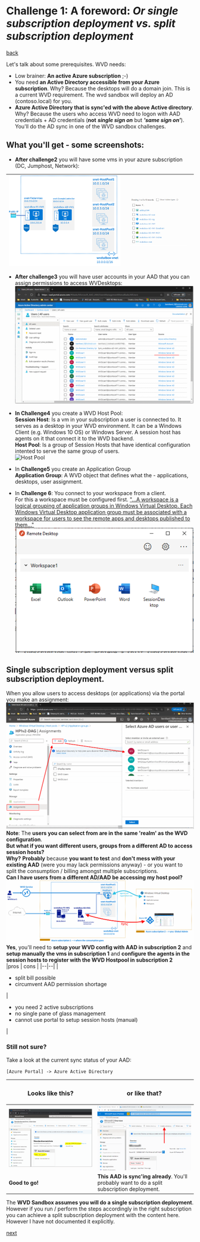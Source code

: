 # Challenge 1: A foreword: _Or single subscription deployment vs. split subscription deployment_

[back](../../README.md)

Let's talk about some prerequisites. WVD needs:
- Low brainer: **An active Azure subscription** ;-)
- You need **an Active Directory accessible from your Azure subscription**. Why? Because the desktops will do a domain join. This is a current WVD requirement. The wvd sandbox will deploy an AD (contoso.local) for you.
- **Azure Active Directory that is sync'ed with the above Active directory**. Why? Because the users who access WVD need to logon with AAD credentials + AD credentials (**not** **_single sign on_** but **_'same sign on'_**). You'll do the AD sync in one of the WVD sandbox challenges.

## What you'll get - some screenshots:  
- **After challenge2** you will have some vms in your azure subscription (DC, Jumphost, Network):  

| ![Challenge Result](Challenge2Result.png)  | ![Resources](ADDeploymentResult.png) |
|--|--|
 
- **After challenge3** you will have user accounts in your AAD that you can assign permissions to access WVDesktops:  
![synced users in your AAD](AAD-SyncedUsers.PNG)  

- **In Challenge4** you create a WVD Host Pool:  
**Session Host**: Is a vm in your subscription a user is connected to. It serves as a desktop in your WVD environment. It can be a Windows Client (e.g. Windows 10 OS) or Windows Server. A session host has agents on it that connect it to the WVD backend.  
**Host Pool**: Is a group of Session Hosts that have identical configuration intented to serve the same group of users.  
![Host Pool](HostPool.png)  

- In **Challenge5** you create an Application Group  
**Application Group**: A WVD object that defines what the - applications, desktops, user assignment.


- In **Challenge 6**: You connect to your workspace from a client.  
For this a workspace must be configured first. ["...A workspace is a logical grouping of application groups in Windows Virtual Desktop. Each Windows Virtual Desktop application group must be associated with a workspace for users to see the remote apps and desktops published to them..."](https://docs.microsoft.com/en-us/azure/virtual-desktop/environment-setup#workspaces)  
![Remote Desktop App shows workspace](Workspace.PNG)  

## Single subscription deployment versus split subscription deployment.  
When you allow users to access desktops (or applications) via the portal you make an assignment:  
![Assign Users to Application Group](AssignUsers2ApplicationGroup.png)  
**Note**: The **users you can select from are in the same 'realm' as the WVD configuration**.  
**But what if you want different users, groups from a different AD to access session hosts?**    
**Why?** **Probably** because **you want to test** and **don't mess with your existing AAD** (were you may lack permissions anyway) - or you want to split the consumption / billing amongst multiple subscriptions.  
**Can I have users from a different AD/AAD be accessing my host pool?**  
![Split Subscription deployment](splitSubscriptionSetup.png)
**Yes**, you'll need to **setup your WVD config with AAD in subscription 2** and **setup manually the vms in subscription 1** and **configure the agents in the session hosts to register with the WVD Hostpool in subscription 2**  
|pros | cons |
|--|--| 
| <ul><li>split bill possible</li><li>circumvent AAD permission shortage</li></ul>| <ul><li>you need 2 active subscriptions</li><li>no single pane of glass management</li><li>cannot use portal to setup session hosts (manual)</li></ul> |
### Still not sure?
Take a look at the current sync status of your AAD:  
```
[Azure Portal] -> Azure Active Directory
``` 
| <H3>Looks like this?</H3> | <H3>or like that?</H3> |
|--|--|
| ![The right AAD -Yes](TheRightAAD-Yes.PNG)  | ![The right AAD - No](TheRightAAD-No.PNG)  |
| **Good to go!** | **This AAD is sync'ing already**. You'll probably want to do a split subscription deployment.|
  
The **WVD Sandbox assumes you will do a single subscription deployment**. However if you run / perform the steps accordingly in the right subscription you can achieve a split subscription deployment with the content here. However I have not documented it explicitly.  
 

[next](../Challenge2/README.md) 
